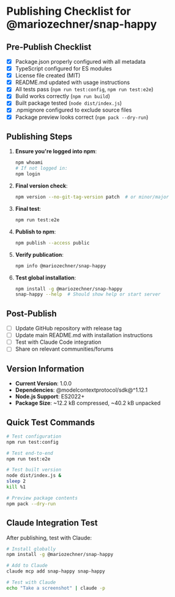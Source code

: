 # Publishing Checklist for @mariozechner/snap-happy

## Pre-Publish Checklist

- [x] Package.json properly configured with all metadata
- [x] TypeScript configured for ES modules
- [x] License file created (MIT)
- [x] README.md updated with usage instructions
- [x] All tests pass (`npm run test:config`, `npm run test:e2e`)
- [x] Build works correctly (`npm run build`)
- [x] Built package tested (`node dist/index.js`)
- [x] .npmignore configured to exclude source files
- [x] Package preview looks correct (`npm pack --dry-run`)

## Publishing Steps

1. **Ensure you're logged into npm**:

   ```bash
   npm whoami
   # If not logged in:
   npm login
   ```

2. **Final version check**:

   ```bash
   npm version --no-git-tag-version patch  # or minor/major
   ```

3. **Final test**:

   ```bash
   npm run test:e2e
   ```

4. **Publish to npm**:

   ```bash
   npm publish --access public
   ```

5. **Verify publication**:

   ```bash
   npm info @mariozechner/snap-happy
   ```

6. **Test global installation**:
   ```bash
   npm install -g @mariozechner/snap-happy
   snap-happy --help  # Should show help or start server
   ```

## Post-Publish

- [ ] Update GitHub repository with release tag
- [ ] Update main README.md with installation instructions
- [ ] Test with Claude Code integration
- [ ] Share on relevant communities/forums

## Version Information

- **Current Version**: 1.0.0
- **Dependencies**: @modelcontextprotocol/sdk@^1.12.1
- **Node.js Support**: ES2022+
- **Package Size**: ~12.2 kB compressed, ~40.2 kB unpacked

## Quick Test Commands

```bash
# Test configuration
npm run test:config

# Test end-to-end
npm run test:e2e

# Test built version
node dist/index.js &
sleep 2
kill %1

# Preview package contents
npm pack --dry-run
```

## Claude Integration Test

After publishing, test with Claude:

```bash
# Install globally
npm install -g @mariozechner/snap-happy

# Add to Claude
claude mcp add snap-happy snap-happy

# Test with Claude
echo "Take a screenshot" | claude -p
```
